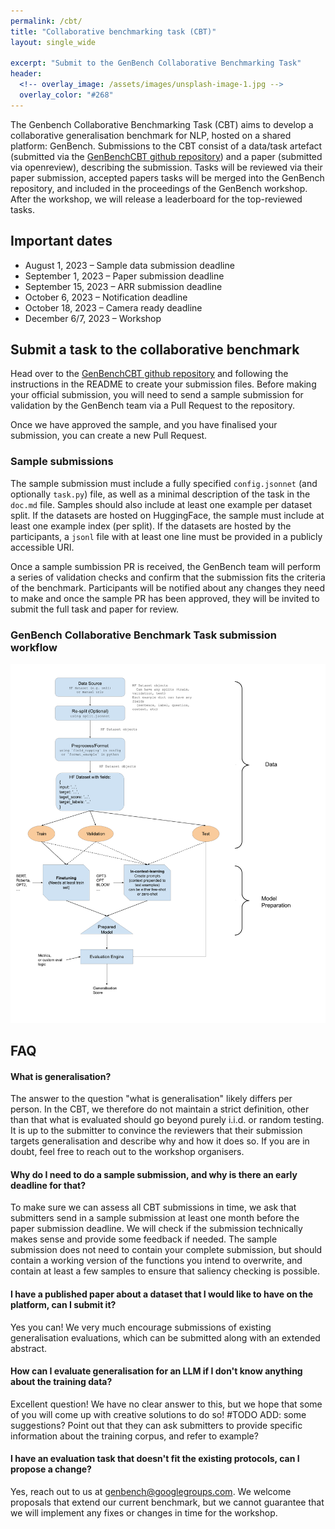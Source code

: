 ```yaml
---
permalink: /cbt/
title: "Collaborative benchmarking task (CBT)"
layout: single_wide

excerpt: "Submit to the GenBench Collaborative Benchmarking Task"
header:
  <!-- overlay_image: /assets/images/unsplash-image-1.jpg -->
  overlay_color: "#268"
---
```


The Genbench Collaborative Benchmarking Task (CBT) aims to develop a collaborative generalisation benchmark for NLP, hosted on a shared platform: GenBench.
Submissions to the CBT consist of a data/task artefact (submitted via the [GenBenchCBT github repository](https://github.com/GenBench/genbench_cbt)) and a paper (submitted via openreview), describing the submission. Tasks will be reviewed via their paper submission, accepted papers tasks will be merged into the GenBench repository, and included in the proceedings of the GenBench workshop. After the workshop, we will release a leaderboard for the top-reviewed tasks.

## Important dates
- August 1, 2023 – Sample data submission deadline
- September 1, 2023 – Paper submission deadline
- September 15, 2023 – ARR submission deadline
- October 6, 2023 – Notification deadline
- October 18, 2023 – Camera ready deadline
- December 6/7, 2023 – Workshop

## Submit a task to the collaborative benchmark
Head over to the [GenBenchCBT github repository](https://github.com/GenBench/genbench_cbt) and following the instructions in the README to create your submission files. Before making your official submission, you will need to send a sample submission for validation by the GenBench team via a Pull Request to the repository.

Once we have approved the sample, and you have finalised your submission, you can create a new Pull Request.

### Sample submissions
The sample submission must include a fully specified `config.jsonnet` (and optionally `task.py`) file, as well as a minimal description of the task in the `doc.md` file. Samples should also include at least one example per dataset split. If the datasets are hosted on HuggingFace, the sample must include at least one example index (per split). If the datasets are hosted by the participants, a `jsonl` file with at least one line must be provided in a publicly accessible URI.

Once a sample sumbission PR is received, the GenBench team will perform a series of validation checks and confirm that the submission fits the criteria of the benchmark. Participants will be notified about any changes they need to make and once the sample PR has been approved, they will be invited to submit the full task and paper for review.

### GenBench Collaborative Benchmark Task submission workflow
![GenBench Collaborative Benchmark Task submission workflow!](/assets/images/cbt-flowchart.png "CBT submission workflow")


## FAQ
#### What is generalisation?
The answer to the question "what is generalisation" likely differs per person. In the CBT, we therefore do not maintain a strict definition, other than that what is evaluated should go beyond purely i.i.d. or random testing. It is up to the submitter to convince the reviewers that their submission targets generalisation and describe why and how it does so. If you are in doubt, feel free to reach out to the workshop organisers.

#### Why do I need to do a sample submission, and why is there an early deadline for that?
To make sure we can assess all CBT submissions in time, we ask that submitters send in a sample submission at least one month before the paper submission deadline. We will check if the submission technically makes sense and provide some feedback if needed. The sample submission does not need to contain your complete submission, but should contain a working version of the functions you intend to overwrite, and contain at least a few samples to ensure that saliency checking is possible.

#### I have a published paper about a dataset that I would like to have on the platform, can I submit it?
Yes you can! We very much encourage submissions of existing generalisation evaluations, which can be submitted along with an extended abstract.

#### How can I evaluate generalisation for an LLM if I don't know anything about the training data?
Excellent question! We have no clear answer to this, but we hope that some of you will come up with creative solutions to do so!
#TODO ADD: some suggestions? Point out that they can ask submitters to provide specific information about the training corpus, and refer to example?

#### I have an evaluation task that doesn't fit the existing protocols, can I propose a change?
Yes, reach out to us at genbench@googlegroups.com. We welcome proposals that extend our current benchmark, but we cannot guarantee that we will implement any fixes or changes in time for the workshop.
